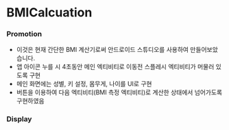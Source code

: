 # BMICalcuation

### Promotion
- 이것은 현재 간단한 BMI 계산기로써 안드로이드 스튜디오를 사용하여 만들어보았습니다.
- 앱 아이콘 누를 시 4초동안 메인 엑티비티로 이동전 스플레시 엑티비티가 머물러 있도록 구현
- 메인 화면에는 성별, 키 설정, 몸무게, 나이를 UI로 구현
- 버튼을 이용하여 다음 엑티비티(BMI 측정 엑티비티)로 계산한 상태에서 넘어가도록 구현하였음

### Display

